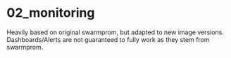 # 02_monitoring

Heavily based on original swarmprom, but adapted to new image versions.
Dashboards/Alerts are not guaranteed to fully work as they stem from swarmprom.